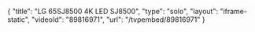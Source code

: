 {
    "title": "LG 65SJ8500 4K LED SJ8500",
    "type": "solo",
    "layout": "iframe-static",
    "videoId": "89816971",
    "url": "\/tvpembed\/89816971"
}
